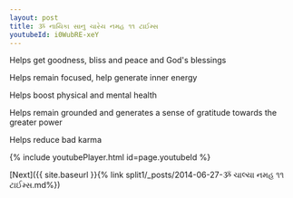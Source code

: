 ```yaml
---
layout: post
title: ૐ નાયિકા સાનુ ચારેય નમહ ૧૧ ટાઈમ્સ
youtubeId: i0WubRE-xeY
---
```

 
 
Helps get goodness, bliss and peace and God's blessings
 
Helps remain focused, help generate inner energy 
 
Helps boost physical and mental health 
 
Helps remain grounded and generates a sense of gratitude towards the greater power 
 
Helps reduce bad karma
 
 
 
 


{% include youtubePlayer.html id=page.youtubeId %}
 
[Next]({{ site.baseurl }}{% link  split1/_posts/2014-06-27-ૐ ચાલ્યા નમહ ૧૧ ટાઈમ્સ.md%})
 
